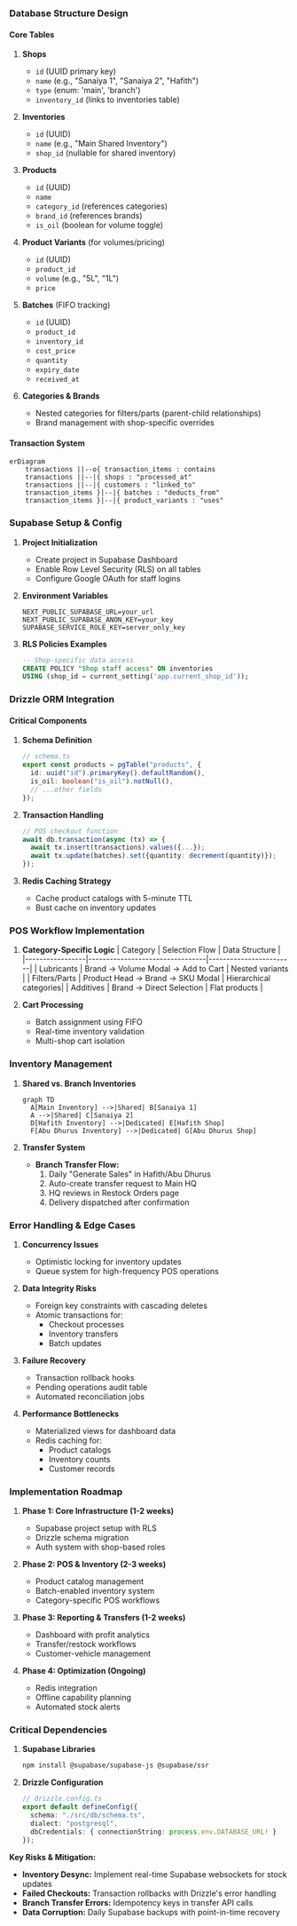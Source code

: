
### **Database Structure Design** 
#### **Core Tables**
1. **Shops** 
   - `id` (UUID primary key)
   - `name` (e.g., "Sanaiya 1", "Sanaiya 2", "Hafith")
   - `type` (enum: 'main', 'branch')
   - `inventory_id` (links to inventories table)

2. **Inventories**
   - `id` (UUID)
   - `name` (e.g., "Main Shared Inventory")
   - `shop_id` (nullable for shared inventory)

3. **Products**
   - `id` (UUID)
   - `name` 
   - `category_id` (references categories)
   - `brand_id` (references brands)
   - `is_oil` (boolean for volume toggle)

4. **Product Variants** (for volumes/pricing)
   - `id` (UUID)
   - `product_id`
   - `volume` (e.g., "5L", "1L")
   - `price`

5. **Batches** (FIFO tracking)
   - `id` (UUID)
   - `product_id`
   - `inventory_id`
   - `cost_price`
   - `quantity`
   - `expiry_date`
   - `received_at`

6. **Categories & Brands**
   - Nested categories for filters/parts (parent-child relationships)
   - Brand management with shop-specific overrides

#### **Transaction System**
```mermaid
erDiagram
    transactions ||--o{ transaction_items : contains
    transactions ||--|{ shops : "processed_at"
    transactions ||--|{ customers : "linked_to"
    transaction_items }|--|{ batches : "deducts_from"
    transaction_items }|--|{ product_variants : "uses"
```

### **Supabase Setup & Config** 
1. **Project Initialization**
   - Create project in Supabase Dashboard
   - Enable Row Level Security (RLS) on all tables
   - Configure Google OAuth for staff logins 

2. **Environment Variables**
   ```env
   NEXT_PUBLIC_SUPABASE_URL=your_url
   NEXT_PUBLIC_SUPABASE_ANON_KEY=your_key
   SUPABASE_SERVICE_ROLE_KEY=server_only_key
   ```

3. **RLS Policies Examples**
   ```sql
   -- Shop-specific data access
   CREATE POLICY "Shop staff access" ON inventories
   USING (shop_id = current_setting('app.current_shop_id'));
   ```

### **Drizzle ORM Integration** 
#### **Critical Components**
1. **Schema Definition**
   ```typescript
   // schema.ts
   export const products = pgTable("products", {
     id: uuid("id").primaryKey().defaultRandom(),
     is_oil: boolean("is_oil").notNull(),
     // ...other fields
   });
   ```

2. **Transaction Handling**
   ```typescript
   // POS checkout function
   await db.transaction(async (tx) => {
     await tx.insert(transactions).values({...});
     await tx.update(batches).set({quantity: decrement(quantity)});
   });
   ```

3. **Redis Caching Strategy**
   - Cache product catalogs with 5-minute TTL
   - Bust cache on inventory updates

### **POS Workflow Implementation** 
1. **Category-Specific Logic**
   | Category        | Selection Flow                  | Data Structure         |
   |-----------------|---------------------------------|------------------------|
   | Lubricants      | Brand → Volume Modal → Add to Cart | Nested variants       |
   | Filters/Parts   | Product Head → Brand → SKU Modal | Hierarchical categories|
   | Additives       | Brand → Direct Selection        | Flat products          |

2. **Cart Processing**
   - Batch assignment using FIFO
   - Real-time inventory validation
   - Multi-shop cart isolation

### **Inventory Management** 
1. **Shared vs. Branch Inventories**
   ```mermaid
   graph TD
     A[Main Inventory] -->|Shared| B[Sanaiya 1]
     A -->|Shared| C[Sanaiya 2]
     D[Hafith Inventory] -->|Dedicated| E[Hafith Shop]
     F[Abu Dhurus Inventory] -->|Dedicated| G[Abu Dhurus Shop]
   ```

2. **Transfer System**
   - **Branch Transfer Flow:**
     1. Daily "Generate Sales" in Hafith/Abu Dhurus
     2. Auto-create transfer request to Main HQ
     3. HQ reviews in Restock Orders page
     4. Delivery dispatched after confirmation

### **Error Handling & Edge Cases** 
1. **Concurrency Issues**
   - Optimistic locking for inventory updates
   - Queue system for high-frequency POS operations

2. **Data Integrity Risks**
   - Foreign key constraints with cascading deletes
   - Atomic transactions for:
     - Checkout processes
     - Inventory transfers
     - Batch updates

3. **Failure Recovery**
   - Transaction rollback hooks
   - Pending operations audit table
   - Automated reconciliation jobs

4. **Performance Bottlenecks**
   - Materialized views for dashboard data
   - Redis caching for:
     - Product catalogs
     - Inventory counts
     - Customer records

### **Implementation Roadmap**
1. **Phase 1: Core Infrastructure (1-2 weeks)**
   - Supabase project setup with RLS
   - Drizzle schema migration
   - Auth system with shop-based roles

2. **Phase 2: POS & Inventory (2-3 weeks)**
   - Product catalog management
   - Batch-enabled inventory system
   - Category-specific POS workflows

3. **Phase 3: Reporting & Transfers (1-2 weeks)**
   - Dashboard with profit analytics
   - Transfer/restock workflows
   - Customer-vehicle management

4. **Phase 4: Optimization (Ongoing)**
   - Redis integration
   - Offline capability planning
   - Automated stock alerts

### **Critical Dependencies**
1. **Supabase Libraries**
   ```bash
   npm install @supabase/supabase-js @supabase/ssr
   ```

2. **Drizzle Configuration**
   ```typescript
   // drizzle.config.ts
   export default defineConfig({
     schema: "./src/db/schema.ts",
     dialect: "postgresql",
     dbCredentials: { connectionString: process.env.DATABASE_URL! }
   });
   ```

**Key Risks & Mitigation:**
- **Inventory Desync:** Implement real-time Supabase websockets for stock updates 
- **Failed Checkouts:** Transaction rollbacks with Drizzle's error handling 
- **Branch Transfer Errors:** Idempotency keys in transfer API calls
- **Data Corruption:** Daily Supabase backups with point-in-time recovery

